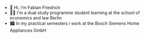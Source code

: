 - 👋 Hi, I’m Fabian Friedrich
- 👨‍🎓 I'm a dual study programme student learning at the school of economics and law Berlin
- 🏙 In my practical semesters i work at the Bosch Siemens Home Appliances GmbH

<!---
Fabianofski/Fabianofski is a ✨ special ✨ repository because its `README.md` (this file) appears on your GitHub profile.
You can click the Preview link to take a look at your changes.
--->
